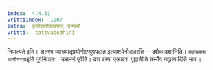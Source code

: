 ```yaml
---
index:  4.4.31
vrittiindex:  1207
sutra:  कुसीददशैकादशात् ष्ठन्ष्ठचौ
vritti:  tattvabodhini 
---
```


निपात्यते इति। अतएव व्याख्यातृप्रयोगोऽप्युपपद्यत इत्याशयेनोदाहरति---दशैकादशानिति। `सङ्ख्याया अल्पीयस्याः`इति पूर्वनिपातः। उत्तमर्ण एवेति। दश दत्त्वा एकादश गृह्णातीति तस्यैव गह्य्रत्वादिति भावः। 

